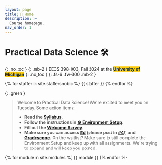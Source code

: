```yaml
---
layout: page
title: 🏡 Home
description: >-
  Course homepage.
nav_order: 1
---
```


# Practical Data Science 🛠️

{: .no_toc }
{: .mb-2 }
EECS 398-003, Fall 2024 at the <b><span style="background-color: #FFCB05; color: #00274C">University of Michigan</span></b>
{: .no_toc }
{: .fs-6 .fw-300 .mb-2 }
<!-- **Lecture**: TuTh 1:30-3:00PM, [1500 EECS](https://maps.app.goo.gl/JBGihmGrYYsgcnwN8)<br>
**Discussions**: F 12:30-1:30PM, [2147 GGBL](https://maps.app.goo.gl/U6R5aH5cdY838Tj77), or F 2:30-3:30PM, [1670 BBB](https://maps.app.goo.gl/wuMosGqmKQ4KUmqdA)<br>
4 credits • ULCS for Computer Science majors, Advanced Technical Elective or Application Elective for Data Science majors, Flexible Technical Elective for Electrical Engineering majors

{: .success } -->

<!-- {% assign instructors = site.staffersnobio | where: 'role', 'Instructor' %} -->
{% for staffer in site.staffersnobio %}
{{ staffer }}
{% endfor %}

{: .green }
> Welcome to Practical Data Science! We're excited to meet you on Tuesday. Some action items:
> - **Read the [Syllabus](syllabus)**.
> - **Follow the instructions in [⚙️ Environment Setup](env-setup)**.
> - **Fill out the [Welcome Survey](https://docs.google.com/forms/d/e/1FAIpQLSemfn-uzlSZUeY6rsonpboIv_6ANg9mGxWZ8tETDk4N4g4q_A/viewform)**.
> - **Make sure you can access [Ed](https://edstem.org/us/join/PKnfHw) (please post in [#4](https://edstem.org/us/courses/61012/discussion/5178244)!) and [Gradescope](https://www.gradescope.com/courses/823979).**
> On the waitlist? Make sure to still complete the Environment Setup and keep up with all assignments. We're trying to expand and will keep you posted.


{% for module in site.modules %}
{{ module }}
{% endfor %}
